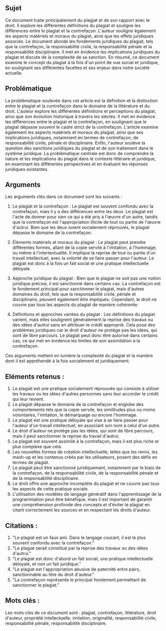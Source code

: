 ## Sujet
Ce document traite principalement du plagiat et de son rapport avec le droit. Il explore les différentes définitions du plagiat et souligne les différences entre le plagiat et la contrefaçon. L'auteur souligne également les aspects matériels et moraux du plagiat, ainsi que les effets juridiques associés. Le document aborde les fondements juridiques du plagiat, tels que la contrefaçon, la responsabilité civile, la responsabilité pénale et la responsabilité disciplinaire. Il met en évidence les implications juridiques du plagiat et discute de la complexité de sa sanction. En résumé, ce document examine le concept du plagiat à la fois d'un point de vue social et juridique, en soulignant ses différentes facettes et ses enjeux dans notre société actuelle.

## Problématique
La problématique soulevée dans cet article est la définition et la distinction entre le plagiat et la contrefaçon dans le domaine de la littérature et du droit. L'auteur explore les différentes définitions et perceptions du plagiat, ainsi que son évolution historique à travers les siècles. Il met en évidence les différences entre le plagiat et la contrefaçon, en soulignant que le plagiat dépasse souvent le cadre strict de la contrefaçon. L'article examine également les aspects matériels et moraux du plagiat, ainsi que ses implications juridiques, notamment en termes de contrefaçon, de responsabilité civile, pénale et disciplinaire. Enfin, l'auteur soulève la question des sanctions juridiques du plagiat et de son traitement dans le système juridique. La problématique centrale est donc de comprendre la nature et les implications du plagiat dans le contexte littéraire et juridique, en examinant les différentes perspectives et en évaluant les réponses juridiques existantes.

## Arguments
Les arguments clés dans ce document sont les suivants :

1. Le plagiat et la contrefaçon : Le plagiat est souvent confondu avec la contrefaçon, mais il y a des différences entre les deux. Le plagiat est l'acte de donner pour sien ce qui a été pris à l'œuvre d'un autre, tandis que la contrefaçon est l'appropriation illicite de tout ou partie de l'œuvre d'autrui. Bien que les deux soient socialement réprouvés, le plagiat dépasse le domaine de la contrefaçon.

2. Éléments matériels et moraux du plagiat : Le plagiat peut prendre différentes formes, allant de la copie servile à l'imitation, à l'hommage, ou même à l'intertextualité. Il implique la reprise de tout ou partie d'un travail intellectuel, avec la volonté de se faire passer pour l'auteur. Le plagiat est donc à la fois un fait social et une pratique intellectuelle déloyale.

3. Approche juridique du plagiat : Bien que le plagiat ne soit pas une notion juridique précise, il est sanctionné dans certains cas. La contrefaçon est le fondement principal pour sanctionner le plagiat, mais d'autres domaines du droit, tels que la responsabilité civile, pénale et disciplinaire, peuvent également être impliqués. Cependant, le droit ne couvre pas tous les aspects du plagiat de manière cohérente.

4. Définitions et approches variées du plagiat : Les définitions du plagiat varient, mais elles soulignent généralement la reprise des travaux ou des idées d'autrui sans en attribuer le crédit approprié. Cela pose des problèmes juridiques car le droit d'auteur ne protège pas les idées, qui sont de libre parcours. Le plagiat peut donc être autorisé dans certains cas, ce qui met en évidence les limites de son assimilation à la contrefaçon.

Ces arguments mettent en lumière la complexité du plagiat et la manière dont il est appréhendé à la fois socialement et juridiquement.

## Eléments retenus : 
1. Le plagiat est une pratique socialement réprouvée qui consiste à utiliser les travaux ou les idées d'autres personnes sans leur accorder le crédit qui leur revient.
2. Le plagiat dépasse le domaine de la contrefaçon et englobe des comportements tels que la copie servile, les similitudes plus ou moins volontaires, l'imitation, le démarquage ou encore l'hommage.
3. Le plagiat est une pratique déloyale qui vise à se faire passer pour l'auteur d'un travail intellectuel, en associant son nom à celui d'un autre.
4. Le droit d'auteur ne protège pas les idées, qui sont de libre parcours, mais il peut sanctionner la reprise du travail d'autrui.
5. Le plagiat est souvent assimilé à la contrefaçon, mais il est plus riche et plus complexe que cela.
6. Les nouvelles formes de création intellectuelle, telles que les remix, les mash-up et les contenus créés par les utilisateurs, posent des défis en termes de plagiat.
7. Le plagiat peut être sanctionné juridiquement, notamment par le biais de la contrefaçon, de la responsabilité civile, de la responsabilité pénale et de la responsabilité disciplinaire.
8. Le droit offre une approche incomplète du plagiat et ne couvre pas tous les aspects de cette pratique sociale.
9. L'utilisation des modèles de langage génératif dans l'apprentissage de la programmation peut être bénéfique, mais il est important de garantir une compréhension profonde des concepts et d'éviter le plagiat en citant correctement les sources et en respectant les droits d'auteur.
## Citations :
1. "Le plagiat est un faux ami. Dans le langage courant, il est le plus souvent confondu avec la contrefaçon."
2. "Le plagiat serait constitué par la reprise des travaux ou des idées d'autrui." 
3. "Le plagiat est donc d'abord un fait social, une pratique intellectuelle déloyale, et non un fait juridique."
4. "Le plagiat est l'appropriation abusive de paternité entre pairs, sanctionnable au titre du droit d'auteur."
5. "La contrefaçon représente le principal fondement permettant de sanctionner le plagiat." 
## Mots clés : 
Les mots clés de ce document sont : plagiat, contrefaçon, littérature, droit d'auteur, propriété intellectuelle, imitation, originalité, responsabilité civile, responsabilité pénale, responsabilité disciplinaire.